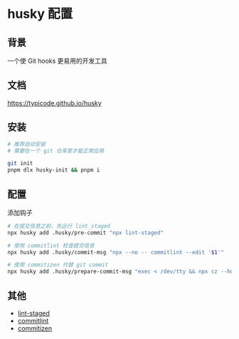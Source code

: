 # husky 配置

## 背景

一个使 Git hooks 更易用的开发工具

## 文档

https://typicode.github.io/husky

## 安装

```bash
# 推荐自动安装
# 需要在一个 git 仓库里才能正常应用

git init
pnpm dlx husky-init && pnpm i
```

## 配置

添加钩子

```bash
# 在提交信息之前，先运行 lint_staged
npx husky add .husky/pre-commit "npx lint-staged"

# 使用 commitlint 检查提交信息
npx husky add .husky/commit-msg "npx --no -- commitlint --edit '$1'"

# 使用 commitizen 代替 git commit
npx husky add .husky/prepare-commit-msg "exec < /dev/tty && npx cz --hook || true"
```

## 其他

-   [lint-staged](./lint_staged.md)
-   [commitlint](./commitlint.md)
-   [commitizen](./commitizen.md)
